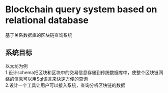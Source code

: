 # Blockchain query system based on relational database
基于关系数据库的区块链查询系统
## 系统目标
以太坊为例</br>
1.设计schema把区块和区块中的交易信息存储到传统数据库中，使整个区块链网络的信息可以用Sql语言来快速方便的查询</br>
2.设计一个工具让用户可以接入系统，查询分析区块链的数据</br>
